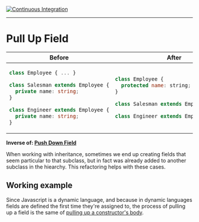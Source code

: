 [![Continuous Integration](https://github.com/kaiosilveira/pull-up-field-refactoring/actions/workflows/ci.yml/badge.svg)](https://github.com/kaiosilveira/pull-up-field-refactoring/actions/workflows/ci.yml)

---

# Pull Up Field

<table>
<thead>
<th>Before</th>
<th>After</th>
</thead>
<tbody>
<tr>
<td>

```typescript
class Employee { ... }

class Salesman extends Employee {
  private name: string;
}

class Engineer extends Employee {
  private name: string;
}
```

</td>

<td>

```javascript
class Employee {
  protected name: string;
}

class Salesman extends Employee { ... }

class Engineer extends Employee { ... }
```

</td>
</tr>
</tbody>
</table>

**Inverse of: [Push Down Field](https://github.com/kaiosilveira/refactoring)**

When working with inheritance, sometimes we end up creating fields that seem particular to that subclass, but in fact was already added to another subclass in the hiearchy. This refactoring helps with these cases.

## Working example

Since Javascript is a dynamic language, and because in dynamic languages fields are defined the first time they're assigned to, the process of pulling up a field is the same of [pulling up a constructor's body](https://github.com/kaiosilveira/pull-up-constructor-body-refactoring).
